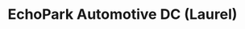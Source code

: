 ---
title: "EchoPark Automotive DC (Laurel)"
url: /laurel/echopark-automotive-dc-laurel/
shop: Autohaus
---